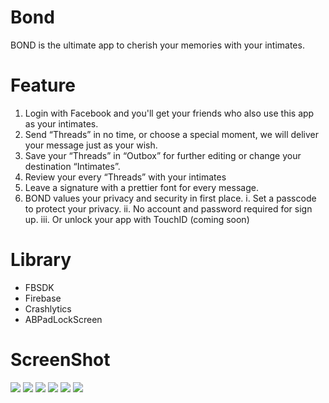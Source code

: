 # Bond
BOND is the ultimate app to cherish your memories with your intimates.


# Feature
1. Login with Facebook and you'll get your friends who also use this app as your intimates.
2. Send “Threads” in no time, or choose a special moment, we will deliver your message just as your wish.
3. Save your “Threads” in “Outbox” for further editing or change your destination “Intimates”.
4. Review your every “Threads” with your intimates
5. Leave a signature with a prettier font for every message.
6. BOND values your privacy and security in first place.
    i. Set a passcode to protect your privacy.
    ii. No account and password required for sign up.
    iii. Or unlock your app with TouchID (coming soon)


# Library
* FBSDK
* Firebase
* Crashlytics
* ABPadLockScreen


# ScreenShot
![](https://github.com/michaelrevlis/Bond/blob/master/screenshot/Bond_intimates.png)
![](https://github.com/michaelrevlis/Bond/blob/master/screenshot/Bond_thread.png)
![](https://github.com/michaelrevlis/Bond/blob/master/screenshot/Bond_singlebond.png)
![](https://github.com/michaelrevlis/Bond/blob/master/screenshot/Bond_screenlock.png)
![](https://github.com/michaelrevlis/Bond/blob/master/screenshot/Bond_edit1.png)
![](https://github.com/michaelrevlis/Bond/blob/master/screenshot/Bond_edit2.png)
